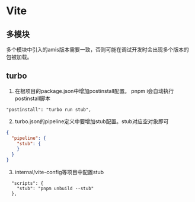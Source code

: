 # Vite

## 多模块

多个模块中引入的amis版本需要一致，否则可能在调试开发时会出现多个版本的包被加载。

## turbo

1. 在根项目的package.json中增加postinstall配置。 pnpm i会自动执行postinstall脚本

```
"postinstall": "turbo run stub",
```

2. turbo.json的pipeline定义中要增加stub配置。stub对应空对象即可

```json
{
  "pipeline": {
    "stub": {
    }
  }
}
```

3. internal/vite-config等项目中配置stub

```
  "scripts": {
    "stub": "pnpm unbuild --stub"
  },
```
